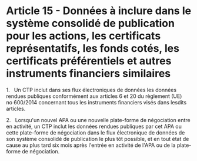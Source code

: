 # Article 15 - Données à inclure dans le système consolidé de publication pour les actions, les certificats représentatifs, les fonds cotés, les certificats préférentiels et autres instruments financiers similaires


1.   Un CTP inclut dans ses flux électroniques de données les données rendues publiques conformément aux articles 6 et 20 du règlement (UE) no 600/2014 concernant tous les instruments financiers visés dans lesdits articles.

2.   Lorsqu'un nouvel APA ou une nouvelle plate-forme de négociation entre en activité, un CTP inclut les données rendues publiques par cet APA ou cette plate-forme de négociation dans le flux électronique de données de son système consolidé de publication le plus tôt possible, et en tout état de cause au plus tard six mois après l'entrée en activité de l'APA ou de la plate-forme de négociation.
